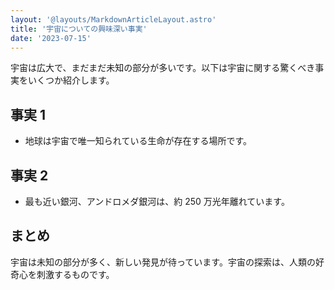 ```yaml
---
layout: '@layouts/MarkdownArticleLayout.astro'
title: '宇宙についての興味深い事実'
date: '2023-07-15'
---
```


宇宙は広大で、まだまだ未知の部分が多いです。以下は宇宙に関する驚くべき事実をいくつか紹介します。

## 事実 1

- 地球は宇宙で唯一知られている生命が存在する場所です。

## 事実 2

- 最も近い銀河、アンドロメダ銀河は、約 250 万光年離れています。

## まとめ

宇宙は未知の部分が多く、新しい発見が待っています。宇宙の探索は、人類の好奇心を刺激するものです。
